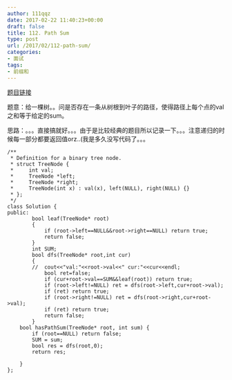 ```yaml
---
author: 111qqz
date: 2017-02-22 11:40:23+00:00
draft: false
title: 112. Path Sum
type: post
url: /2017/02/112-path-sum/
categories:
- 面试
tags:
- 前缀和
---
```


[题目链接](https://leetcode.com/problems/path-sum/?tab=Description)



题意：给一棵树。。问是否存在一条从树根到叶子的路径，使得路径上每个点的val之和等于给定的sum。

思路：。。。直接搞就好。。。由于是比较经典的题目所以记录一下。。。注意递归的时候每一部分都要返回值orz..(我是多久没写代码了。。。

    
    /**
     * Definition for a binary tree node.
     * struct TreeNode {
     *     int val;
     *     TreeNode *left;
     *     TreeNode *right;
     *     TreeNode(int x) : val(x), left(NULL), right(NULL) {}
     * };
     */
    class Solution {
    public:
    		bool leaf(TreeNode* root)
    		{
    			if (root->left==NULL&&root->right==NULL) return true;
    			return false;
    		}
    		int SUM;
    		bool dfs(TreeNode* root,int cur)
    		{
    		//	cout<<"val:"<<root->val<<" cur:"<<cur<<endl;
    			bool ret=false;
    			if (cur+root->val==SUM&&leaf(root)) return true;
    			if (root->left!=NULL) ret = dfs(root->left,cur+root->val);
    			if (ret) return true;
    			if (root->right!=NULL) ret = dfs(root->right,cur+root->val);
    			if (ret) return true;
    			return false;
    		}
        bool hasPathSum(TreeNode* root, int sum) {
    		if (root==NULL) return false;
    		SUM = sum;
    		bool res = dfs(root,0);
    		return res;
            
        }
    };





